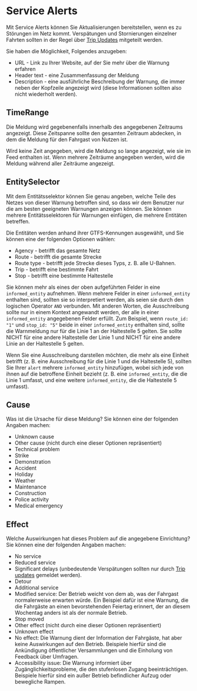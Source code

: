 # Service Alerts

Mit Service Alerts können Sie Aktualisierungen bereitstellen, wenn es zu Störungen im Netz kommt. Verspätungen und Stornierungen einzelner Fahrten sollten in der Regel über [Trip Updates](trip-updates.md) mitgeteilt werden.

Sie haben die Möglichkeit, Folgendes anzugeben:

*   URL - Link zu Ihrer Website, auf der Sie mehr über die Warnung erfahren
*   Header text - eine Zusammenfassung der Meldung
*   Description - eine ausführliche Beschreibung der Warnung, die immer neben der Kopfzeile angezeigt wird (diese Informationen sollten also nicht wiederholt werden).

## TimeRange

Die Meldung wird gegebenenfalls innerhalb des angegebenen Zeitraums angezeigt. Diese Zeitspanne sollte den gesamten Zeitraum abdecken, in dem die Meldung für den Fahrgast von Nutzen ist.

Wird keine Zeit angegeben, wird die Meldung so lange angezeigt, wie sie im Feed enthalten ist. Wenn mehrere Zeiträume angegeben werden, wird die Meldung während aller Zeiträume angezeigt.

## EntitySelector

Mit dem Entitätsselektor können Sie genau angeben, welche Teile des Netzes von dieser Warnung betroffen sind, so dass wir dem Benutzer nur die am besten geeigneten Warnungen anzeigen können. Sie können mehrere Entitätsselektoren für Warnungen einfügen, die mehrere Entitäten betreffen.

Die Entitäten werden anhand ihrer GTFS-Kennungen ausgewählt, und Sie können eine der folgenden Optionen wählen:

*   Agency - betrifft das gesamte Netz
*   Route - betrifft die gesamte Strecke
*   Route type - betrifft jede Strecke dieses Typs, z. B. alle U-Bahnen.
*   Trip - betrifft eine bestimmte Fahrt
*   Stop - betrifft eine bestimmte Haltestelle

Sie können mehr als eines der oben aufgeführten Felder in eine `informed_entity` aufnehmen. Wenn mehrere Felder in einer `informed_entity` enthalten sind, sollten sie so interpretiert werden, als seien sie durch den logischen Operator `AND` verbunden. Mit anderen Worten, die Ausschreibung sollte nur in einem Kontext angewandt werden, der alle in einer `informed_entity` angegebenen Felder erfüllt. Zum Beispiel, wenn `route_id: "1"` und `stop_id: "5"` beide in einer `informed_entity` enthalten sind, sollte die Warnmeldung nur für die Linie 1 an der Haltestelle 5 gelten. Sie sollte NICHT für eine andere Haltestelle der Linie 1 und NICHT für eine andere Linie an der Haltestelle 5 gelten.

Wenn Sie eine Ausschreibung darstellen möchten, die mehr als eine Einheit betrifft (z. B. eine Ausschreibung für die Linie 1 und die Haltestelle 5), sollten Sie Ihrer `alert` mehrere `informed_entity` hinzufügen, wobei sich jede von ihnen auf die betroffene Einheit bezieht (z. B. eine `informed_entity`, die die Linie 1 umfasst, und eine weitere `informed_entity`, die die Haltestelle 5 umfasst).

## Cause

Was ist die Ursache für diese Meldung? Sie können eine der folgenden Angaben machen:

*   Unknown cause
*   Other cause (nicht durch eine dieser Optionen repräsentiert)
*   Technical problem
*   Strike
*   Demonstration
*   Accident
*   Holiday
*   Weather
*   Maintenance
*   Construction
*   Police activity
*   Medical emergency

## Effect

Welche Auswirkungen hat dieses Problem auf die angegebene Einrichtung? Sie können eine der folgenden Angaben machen:

*   No service
*   Reduced service
*   Significant delays (unbedeutende Verspätungen sollten nur durch [Trip updates](trip-updates.md) gemeldet werden).
*   Detour
*   Additional service
*   Modified service: Der Betrieb weicht von dem ab, was der Fahrgast normalerweise erwarten würde. Ein Beispiel dafür ist eine Warnung, die die Fahrgäste an einen bevorstehenden Feiertag erinnert, der an diesem Wochentag anders ist als der normale Betrieb.
*   Stop moved
*   Other effect (nicht durch eine dieser Optionen repräsentiert)
*   Unknown effect
*   No effect: Die Warnung dient der Information der Fahrgäste, hat aber keine Auswirkungen auf den Betrieb. Beispiele hierfür sind die Ankündigung öffentlicher Versammlungen und die Einholung von Feedback über Umfragen.
*   Accessibility issue: Die Warnung informiert über Zugänglichkeitsprobleme, die den stufenlosen Zugang beeinträchtigen. Beispiele hierfür sind ein außer Betrieb befindlicher Aufzug oder bewegliche Rampen.
